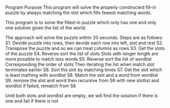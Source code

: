 Program Purpose
This program will solve the properly constructed fill-in puzzle by 
always matching the slot which fills fewest matching words.

This program is to solve the filled-in puzzle 
which only has one and only one solution given the list of the world.

The approach will solve the puzzle within 20 seconds. Steps are as follows:
S1. Devide puzzle into rows, then devide each row into left, slot and rest
S2. Transpose the puzzle and so we can treat columns as rows
S3. Get the slots of the puzzle
S4. Reverse sort the list of slots 
    Slots with longer length are more possible to match less words
S5. Reverse sort the list of wordlist
    Corresponding the order of slots
    Then iterating the list when match slot terminates earlier
S6. Sort the slot by matching times
S7. Get the slot which is least mathing with wordlist
S8. Match the slot and a word from wordlist
S9. remove the slot and word then recursive from S6 with new slotlist and wordlist
    if failed, rematch from S8

Until both slots and wordlist are empty, 
we will find the solution if there is one and fail if there is not
